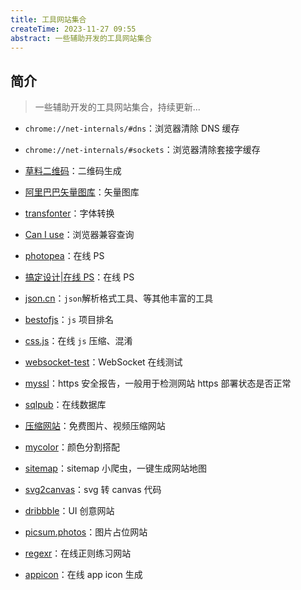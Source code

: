 ```yaml
---
title: 工具网站集合
createTime: 2023-11-27 09:55
abstract: 一些辅助开发的工具网站集合
---
```


## 简介

> 一些辅助开发的工具网站集合，持续更新...

- `chrome://net-internals/#dns`：浏览器清除 DNS 缓存

- `chrome://net-internals/#sockets`：浏览器清除套接字缓存

- [草料二维码](https://cli.im/)：二维码生成

- [阿里巴巴矢量图库](https://www.iconfont.cn/)：矢量图库

- [transfonter](https://transfonter.org/)：字体转换

- [Can I use](https://www.caniuse.com/)：浏览器兼容查询

- [photopea](https://www.photopea.com/)：在线 PS

- [搞定设计|在线 PS](https://www.uupoop.com/#/old)：在线 PS

- [json.cn](https://www.json.cn/)：`json`解析格式工具、等其他丰富的工具

- [bestofjs](https://bestofjs.org/)：`js` 项目排名

- [css.js](https://www.css-js.com/)：在线 `js` 压缩、混淆

- [websocket-test](http://www.websocket-test.com/)：WebSocket 在线测试

- [myssl](https://myssl.com/)：https 安全报告，一般用于检测网站 https 部署状态是否正常

- [sqlpub](https://sqlpub.com/#/)：在线数据库

- [压缩网站](https://www.yalijuda.com/)：免费图片、视频压缩网站

- [mycolor](https://mycolor.space/)：颜色分割搭配

- [sitemap](http://tools.bugscaner.com/sitemapspider)：sitemap 小爬虫，一键生成网站地图

- [svg2canvas](https://demo.qunee.com/svg2canvas/)：svg 转 canvas 代码

- [dribbble](https://dribbble.com/)：UI 创意网站

- [picsum.photos](https://picsum.photos/)：图片占位网站

- [regexr](https://regexr.com/)：在线正则练习网站

- [appicon](https://www.appicon.co/)：在线 app icon 生成
